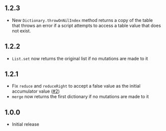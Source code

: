 ## 1.2.3

* New `Dictionary.throwOnNilIndex` method returns a copy of the table that throws an error if a script attempts to access a table value that does not exist.

## 1.2.2

* `List.set` now returns the original list if no mutations are made to it

## 1.2.1

* Fix `reduce` and `reduceRight` to accept a false value as the initial accumulator value ([#2](https://github.com/F-RDY/llama/pull/2))
* `merge` now returns the first dictionary if no mutations are made to it

## 1.0.0

* Initial release
